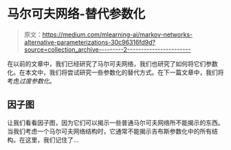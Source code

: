 # 马尔可夫网络-替代参数化

> 原文：<https://medium.com/mlearning-ai/markov-networks-alternative-parameterizations-30c96316fd9d?source=collection_archive---------2----------------------->

在以前的文章中，我们已经研究了马尔可夫网络，我们也研究了如何将它们参数化。在本文中，我们将尝试研究一些参数化的替代方式。在下一篇文章中，我们将考虑*过度参数化*。

## 因子图

让我们看看因子图，因为它们可以揭示一些普通马尔可夫网络所不能揭示的东西。当我们考虑一个马尔可夫网络结构时，它通常不能揭示吉布斯参数化中的所有结构。在这里，我们记住了…